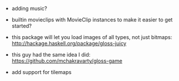 - adding music?
- builtin movieclips with MovieClip instances to make it easier to get started?

- this package will let you load images of all types, not just bitmaps:
    http://hackage.haskell.org/package/gloss-juicy

- this guy had the same idea I did: https://github.com/mchakravarty/gloss-game
- add support for tilemaps
